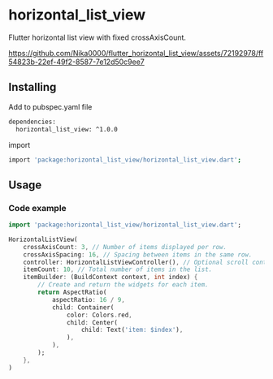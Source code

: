 

<!--
This README describes the package. If you publish this package to pub.dev,
this README's contents appear on the landing page for your package.

For information about how to write a good package README, see the guide for
[writing package pages](https://dart.dev/guides/libraries/writing-package-pages).

For general information about developing packages, see the Dart guide for
[creating packages](https://dart.dev/guides/libraries/create-library-packages)
and the Flutter guide for
[developing packages and plugins](https://flutter.dev/developing-packages).
-->

# horizontal_list_view

Flutter horizontal list view with fixed crossAxisCount.

https://github.com/Nika0000/flutter_horizontal_list_view/assets/72192978/ff54823b-22ef-49f2-8587-7e12d50c9ee7

## Installing

Add to pubspec.yaml file

```sh
dependencies:
  horizontal_list_view: ^1.0.0
```

import

```sh
import 'package:horizontal_list_view/horizontal_list_view.dart';
```

## Usage

### Code example

```dart
import 'package:horizontal_list_view/horizontal_list_view.dart';

HorizontalListView(
    crossAxisCount: 3, // Number of items displayed per row.
    crossAxisSpacing: 16, // Spacing between items in the same row.
    controller: HorizontalListViewController(), // Optional scroll controller.
    itemCount: 10, // Total number of items in the list.
    itemBuilder: (BuildContext context, int index) {
        // Create and return the widgets for each item.
        return AspectRatio(
            aspectRatio: 16 / 9,
            child: Container(
                color: Colors.red,
                child: Center(
                    child: Text('item: $index'),
                ),
            ),
        );
    },
)
